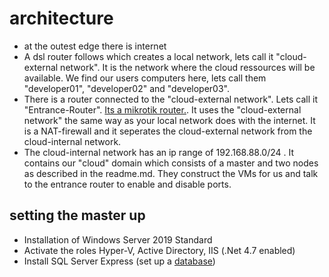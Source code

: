# architecture

  - at the outest edge there is internet
  - A dsl router follows which creates a local network, lets call it "cloud-external network". It is the network where the cloud ressources will be available. We find our users computers here, lets call them "developer01", "developer02" and "developer03".
  - There is a router connected to the "cloud-external network". Lets call it "Entrance-Router". [Its a mikrotik router.](configure-mikrotik-entrance-router.md). It uses the "cloud-external network" the same way as your local network does with the internet. It is a NAT-firewall and it seperates the cloud-external network from the cloud-internal network. 
  - The cloud-internal network has an ip range of 192.168.88.0/24 . It contains our "cloud" domain which consists of a master and two nodes as described in the readme.md. They construct the VMs for us and talk to the entrance router to enable and disable ports.

## setting the master up 

  - Installation of Windows Server 2019 Standard
  - Activate the roles Hyper-V, Active Directory, IIS (.Net 4.7 enabled)
  - Install SQL Server Express (set up a [database](database.sql))
  
